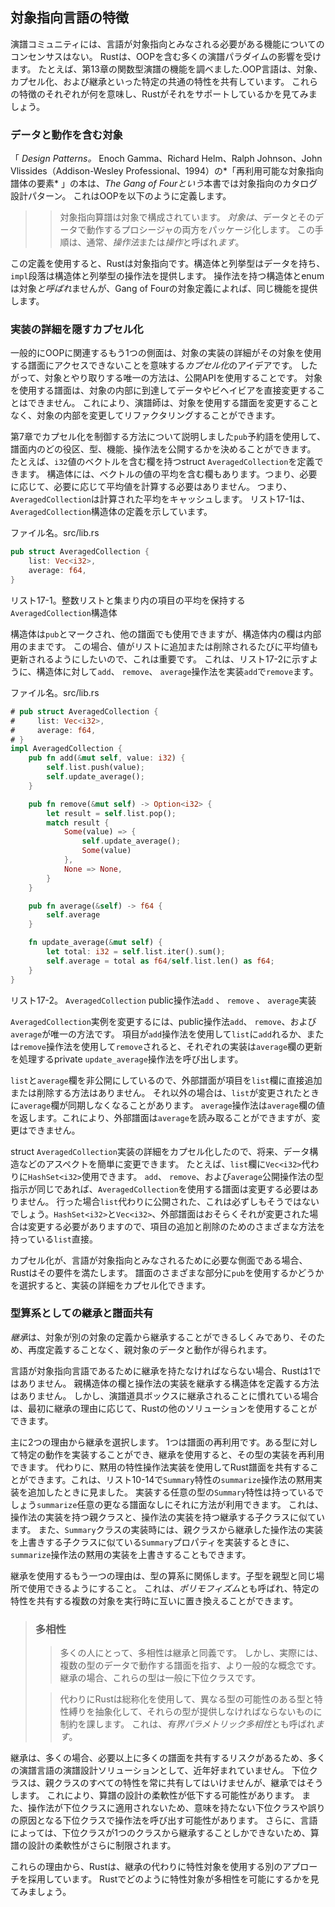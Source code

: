 ## 対象指向言語の特徴

演譜コミュニティには、言語が対象指向とみなされる必要がある機能についてのコンセンサスはない。
Rustは、OOPを含む多くの演譜パラダイムの影響を受けます。
たとえば、第13章の関数型演譜の機能を調べました.OOP言語は、対象、カプセル化、および継承といった特定の共通の特性を共有しています。
これらの特徴のそれぞれが何を意味し、Rustがそれをサポートしているかを見てみましょう。

### データと動作を含む対象

「 *Design Patterns。* Enoch Gamma、Richard Helm、Ralph Johnson、John Vlissides（Addison-Wesley Professional、1994）の*「再利用可能な対象指向譜体の要素* 」の本は、*The Gang of Fourという*本書では対象指向のカタログ設計パターン。
これはOOPを以下のように定義します。

> > 対象指向算譜は対象で構成されています。
> > *対象は*、データとそのデータで動作するプロシージャの両方をパッケージ化します。
> > この手順は、通常、*操作法*または*操作*と呼ばれ*ます*。

この定義を使用すると、Rustは対象指向です。構造体と列挙型はデータを持ち、`impl`段落は構造体と列挙型の操作法を提供します。
操作法を持つ構造体とenumは対象*と呼ばれ*ませんが、Gang of Fourの対象定義によれば、同じ機能を提供します。

### 実装の詳細を隠すカプセル化

一般的にOOPに関連するもう1つの側面は、対象の実装の詳細がその対象を使用する譜面にアクセスできないことを意味する*カプセル化*のアイデアです。
したがって、対象とやり取りする唯一の方法は、公開APIを使用することです。
対象を使用する譜面は、対象の内部に到達してデータやビヘイビアを直接変更することはできません。
これにより、演譜師は、対象を使用する譜面を変更することなく、対象の内部を変更してリファクタリングすることができます。

第7章でカプセル化を制御する方法について説明しました`pub`予約語を使用して、譜面内のどの役区、型、機能、操作法を公開するかを決めることができます。
たとえば、`i32`値のベクトルを含む欄を持つstruct `AveragedCollection`を定義できます。
構造体には、ベクトルの値の平均を含む欄もあります。つまり、必要に応じて、必要に応じて平均値を計算する必要はありません。
つまり、`AveragedCollection`は計算された平均をキャッシュします。
リスト17-1は、`AveragedCollection`構造体の定義を示しています。

<span class="filename">ファイル名。src/lib.rs</span>

```rust
pub struct AveragedCollection {
    list: Vec<i32>,
    average: f64,
}
```

<span class="caption">リスト17-1。整数リストと集まり内の項目の平均を保持する<code>AveragedCollection</code>構造体</span>

構造体は`pub`とマークされ、他の譜面でも使用できますが、構造体内の欄は内部用のままです。
この場合、値がリストに追加または削除されるたびに平均値も更新されるようにしたいので、これは重要です。
これは、リスト17-2に示すように、構造体に対して`add`、 `remove`、 `average`操作法を実装`add`で`remove`ます。

<span class="filename">ファイル名。src/lib.rs</span>

```rust
# pub struct AveragedCollection {
#     list: Vec<i32>,
#     average: f64,
# }
impl AveragedCollection {
    pub fn add(&mut self, value: i32) {
        self.list.push(value);
        self.update_average();
    }

    pub fn remove(&mut self) -> Option<i32> {
        let result = self.list.pop();
        match result {
            Some(value) => {
                self.update_average();
                Some(value)
            },
            None => None,
        }
    }

    pub fn average(&self) -> f64 {
        self.average
    }

    fn update_average(&mut self) {
        let total: i32 = self.list.iter().sum();
        self.average = total as f64/self.list.len() as f64;
    }
}
```

<span class="caption">リスト17-2。 <code>AveragedCollection</code> public操作法<code>add</code> 、 <code>remove</code> 、 <code>average</code>実装</span>

`AveragedCollection`実例を変更するには、public操作法`add`、 `remove`、および`average`が唯一の方法です。
項目が`add`操作法を使用して`list`に`add`れるか、または`remove`操作法を使用して`remove`されると、それぞれの実装は`average`欄の更新を処理するprivate `update_average`操作法を呼び出します。

`list`と`average`欄を非公開にしているので、外部譜面が項目を`list`欄に直接追加または削除する方法はありません。
それ以外の場合は、`list`が変更されたときに`average`欄が同期しなくなることがあります。
`average`操作法は`average`欄の値を返します。これにより、外部譜面は`average`を読み取ることができますが、変更はできません。

struct `AveragedCollection`実装の詳細をカプセル化したので、将来、データ構造などのアスペクトを簡単に変更できます。
たとえば、`list`欄に`Vec<i32>`代わりに`HashSet<i32>`使用できます。
`add`、 `remove`、および`average`公開操作法の型指示が同じであれば、`AveragedCollection`を使用する譜面は変更する必要はありません。
行った場合`list`代わりに公開された、これは必ずしもそうではないでしょう。`HashSet<i32>`と`Vec<i32>`、外部譜面はおそらくそれが変更された場合は変更する必要がありますので、項目の追加と削除のためのさまざまな方法を持っている`list`直接。

カプセル化が、言語が対象指向とみなされるために必要な側面である場合、Rustはその要件を満たします。
譜面のさまざまな部分に`pub`を使用するかどうかを選択すると、実装の詳細をカプセル化できます。

### 型算系としての継承と譜面共有

*継承*は、対象が別の対象の定義から継承することができるしくみであり、そのため、再度定義することなく、親対象のデータと動作が得られます。

言語が対象指向言語であるために継承を持たなければならない場合、Rustは1ではありません。
親構造体の欄と操作法の実装を継承する構造体を定義する方法はありません。
しかし、演譜道具ボックスに継承されることに慣れている場合は、最初に継承の理由に応じて、Rustの他のソリューションを使用することができます。

主に2つの理由から継承を選択します。
1つは譜面の再利用です。ある型に対して特定の動作を実装することができ、継承を使用すると、その型の実装を再利用できます。
代わりに、黙用の特性操作法実装を使用してRust譜面を共有することができます。これは、リスト10-14で`Summary`特性の`summarize`操作法の黙用実装を追加したときに見ました。
実装する任意の型の`Summary`特性は持っているでしょう`summarize`任意の更なる譜面なしにそれに方法が利用できます。
これは、操作法の実装を持つ親クラスと、操作法の実装を持つ継承する子クラスに似ています。
また、`Summary`クラスの実装時には、親クラスから継承した操作法の実装を上書きする子クラスに似ている`Summary`プロパティを実装するときに、`summarize`操作法の黙用の実装を上書きすることもできます。

継承を使用するもう一つの理由は、型の算系に関係します。子型を親型と同じ場所で使用できるようにすること。
これは、*ポリモフィズム*とも呼ばれ、特定の特性を共有する複数の対象を実行時に互いに置き換えることができます。

> ### 多相性
> 
> > 多くの人にとって、多相性は継承と同義です。
> > しかし、実際には、複数の型のデータで動作する譜面を指す、より一般的な概念です。
> > 継承の場合、これらの型は一般に下位クラスです。
> 
> > 代わりにRustは総称化を使用して、異なる型の可能性のある型と特性縛りを抽象化して、それらの型が提供しなければならないものに制約を課します。
> > これは、*有界パラメトリック多相性*とも呼ばれ*ます*。

継承は、多くの場合、必要以上に多くの譜面を共有するリスクがあるため、多くの演譜言語の演譜設計ソリューションとして、近年好まれていません。
下位クラスは、親クラスのすべての特性を常に共有してはいけませんが、継承ではそうします。
これにより、算譜の設計の柔軟性が低下する可能性があります。
また、操作法が下位クラスに適用されないため、意味を持たない下位クラスや誤りの原因となる下位クラスで操作法を呼び出す可能性があります。
さらに、言語によっては、下位クラスが1つのクラスから継承することしかできないため、算譜の設計の柔軟性がさらに制限されます。

これらの理由から、Rustは、継承の代わりに特性対象を使用する別のアプローチを採用しています。
Rustでどのように特性対象が多相性を可能にするかを見てみましょう。
